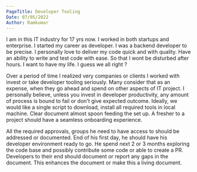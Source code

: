 ```yaml
---
PageTitle: Developer Tooling
Date: 07/05/2022
Author: Ramkumar
---
```


I am in this IT industry for 17 yrs now. I worked in both startups and enterprise. I started my career as developer. I was a backend developer to be precise. I personally love to deliver my code quick and with quality. Have an ability to write and test code with ease. So that I wont be disturbed after hours. I want to have my life. I guess we all right ?  

Over a period of time I realized very companies or clients I worked with invest or take developer tooling seriously. Many consider that as an expense, when they go ahead and spend on other aspects of IT project. I personally believe, unless you invest in developer productivity, any amount of process is bound to fail or don't give expected outcome.  Ideally, we would like a single script to download, install all required tools in local machine. Clear document almost spoon feeding the set up. A fresher to a project should have a seamless onboarding experience. 

All the required approvals, groups he need to have access to should be addressed or documented. End of his first day, he should have his developer environment ready to go. He spend next 2 or 3 months exploring the code base and possibly contribute some code or able to create a PR. Developers to their end should document or report any gaps in the document. This enhances the document or make this a living document. 